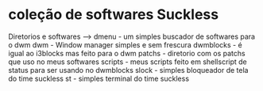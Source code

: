 # coleção de softwares Suckless
Diretorios e softwares -->
dmenu - um simples buscador de softwares para o dwm
dwm - Window manager simples e sem frescura
dwmblocks - é igual ao i3blocks mas feito para o dwm
patchs - diretorio com os patchs que uso no meus softwares
scripts - meus scripts feito em shellscript de status para ser usando no dwmblocks
slock - simples bloqueador de tela do time suckless
st - simples terminal do time suckless

